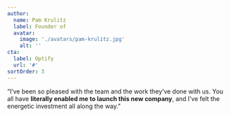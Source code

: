 ```yaml
---
author:
  name: Pam Krulitz
  label: Founder of
  avatar:
    image: './avatars/pam-krulitz.jpg'
    alt: ''
cta:
  label: Optify
  url: '#'
sortOrder: 3
---
```


“I’ve been so pleased with the team and the work they’ve done with us. You all have **literally enabled me to launch this new company**, and I’ve felt the energetic investment all along the way.”

